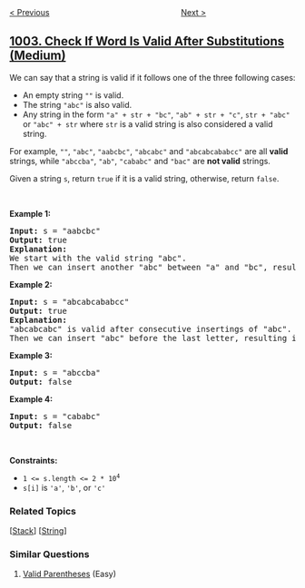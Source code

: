 <!--|This file generated by command(leetcode description); DO NOT EDIT.    |-->
<!--+----------------------------------------------------------------------+-->
<!--|@author    openset <openset.wang@gmail.com>                           |-->
<!--|@link      https://github.com/openset                                 |-->
<!--|@home      https://github.com/openset/leetcode                        |-->
<!--+----------------------------------------------------------------------+-->

[< Previous](../find-common-characters "Find Common Characters")
　　　　　　　　　　　　　　　　
[Next >](../max-consecutive-ones-iii "Max Consecutive Ones III")

## [1003. Check If Word Is Valid After Substitutions (Medium)](https://leetcode.com/problems/check-if-word-is-valid-after-substitutions "检查替换后的词是否有效")

<p>We can say that a string is valid if it follows one of the three following cases:</p>

<ul>
	<li>An empty string <code>&quot;&quot;</code> is valid.</li>
	<li>The string <code>&quot;abc&quot;</code> is also valid.</li>
	<li>Any string in the form <code>&quot;a&quot; + str + &quot;bc&quot;</code>, <code>&quot;ab&quot; + str + &quot;c&quot;</code>, <code>str + &quot;abc&quot;</code> or <code>&quot;abc&quot; + str</code> where <code>str</code> is a valid string is also considered a valid string.</li>
</ul>

<p>For example, <code>&quot;&quot;</code>, <code>&quot;abc&quot;</code>,&nbsp;<code>&quot;aabcbc&quot;</code>,&nbsp;<code>&quot;abcabc&quot;</code> and&nbsp;<code>&quot;abcabcababcc&quot;</code>&nbsp;are all <strong>valid</strong> strings, while&nbsp;<code>&quot;abccba&quot;</code>,&nbsp;<code>&quot;ab&quot;</code>, <code>&quot;cababc&quot;</code> and&nbsp;<code>&quot;bac&quot;</code>&nbsp;are <strong>not valid</strong> strings.</p>

<p>Given a string <code>s</code>, return <code>true</code> if it is a valid string, otherwise, return <code>false</code>.</p>

<p>&nbsp;</p>
<p><strong>Example 1:</strong></p>

<pre>
<strong>Input:</strong> s = &quot;aabcbc&quot;
<strong>Output:</strong> true
<strong>Explanation: </strong>
We start with the valid string &quot;abc&quot;.
Then we can insert another &quot;abc&quot; between &quot;a&quot; and &quot;bc&quot;, resulting in &quot;a&quot; + &quot;abc&quot; + &quot;bc&quot; which is &quot;aabcbc&quot;.
</pre>

<p><strong>Example 2:</strong></p>

<pre>
<strong>Input:</strong> s = &quot;abcabcababcc&quot;
<strong>Output:</strong> true
<strong>Explanation: </strong>
&quot;abcabcabc&quot; is valid after consecutive insertings of &quot;abc&quot;.
Then we can insert &quot;abc&quot; before the last letter, resulting in &quot;abcabcab&quot; + &quot;abc&quot; + &quot;c&quot; which is &quot;abcabcababcc&quot;.
</pre>

<p><strong>Example 3:</strong></p>

<pre>
<strong>Input:</strong> s = &quot;abccba&quot;
<strong>Output:</strong> false
</pre>

<p><strong>Example 4:</strong></p>

<pre>
<strong>Input:</strong> s = &quot;cababc&quot;
<strong>Output:</strong> false
</pre>

<p>&nbsp;</p>
<p><strong>Constraints:</strong></p>

<ul>
	<li><code>1 &lt;= s.length &lt;= 2 * 10<sup>4</sup></code></li>
	<li><code>s[i]</code> is <code>&#39;a&#39;</code>, <code>&#39;b&#39;</code>, or <code>&#39;c&#39;</code></li>
</ul>

### Related Topics
  [[Stack](../../tag/stack/README.md)]
  [[String](../../tag/string/README.md)]

### Similar Questions
  1. [Valid Parentheses](../valid-parentheses) (Easy)
